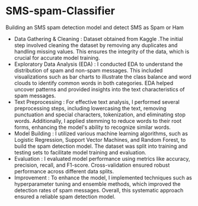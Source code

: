 # SMS-spam-Classifier
Building an SMS spam detection model and detect SMS as Spam or Ham
- Data Gathering & Cleaning :
Dataset obtained from Kaggle .The initial step involved cleaning the dataset by removing any duplicates and handling missing values. This ensures the integrity of the data, which is crucial for accurate model training.
- Exploratory Data Analysis (EDA) :
I conducted EDA to understand the distribution of spam and non-spam messages. This included visualizations such as bar charts to illustrate the class balance and word clouds to identify common words in both categories. EDA helped uncover patterns and provided insights into the text characteristics of spam messages.
- Text Preprocessing :
For effective text analysis, I performed several preprocessing steps, including lowercasing the text, removing punctuation and special characters, tokenization, and eliminating stop words. Additionally, I applied stemming to reduce words to their root forms, enhancing the model's ability to recognize similar words.
- Model Building :
I utilized various machine learning algorithms, such as Logistic Regression, Support Vector Machines, and Random Forest, to build the spam detection model. The dataset was split into training and testing sets to facilitate model training and evaluation.
- Evaluation :
I evaluated model performance using metrics like accuracy, precision, recall, and F1-score. Cross-validation ensured robust performance across different data splits.
- Improvement :
To enhance the model, I implemented techniques such as hyperparameter tuning and ensemble methods, which improved the detection rates of spam messages. Overall, this systematic approach ensured a reliable spam detection model.
